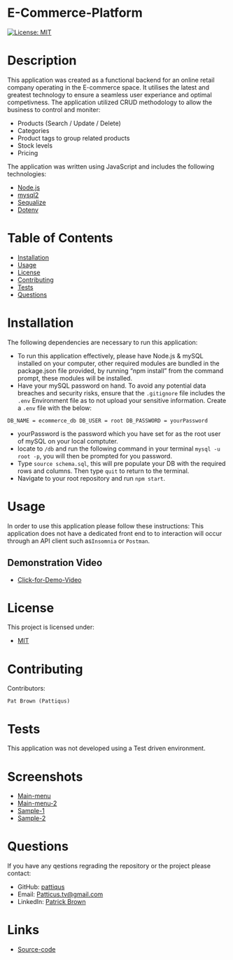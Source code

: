 # E-Commerce-Platform
  [![License: MIT](https://img.shields.io/badge/License-MIT-yellow.svg)](https://opensource.org/licenses/MIT)
# Description
This application was created as a functional backend for an online retail company operating in the E-commerce space. It utilises the latest and greatest technology to ensure a seamless user experiance and optimal competivness. 
The application utilized CRUD methodology to allow the business to control and moniter:
- Products (Search / Update / Delete)
- Categories
- Product tags to group related products
- Stock levels
- Pricing

The application was written using JavaScript and includes the following technologies: 
- [Node.js](https://nodejs.org/en/) 
- [mysql2](https://www.npmjs.com/package/mysql2) 
- [Sequalize](https://sequelize.org/)
- [Dotenv](https://www.npmjs.com/package/dotenv)
# Table of Contents
* [Installation](#installation)
* [Usage](#usage)
* [License](#license)
* [Contributing](#contributing)
* [Tests](#tests)
* [Questions](#tests)
# Installation
The following dependencies are necessary to run this application: 

- To run this application effectively, please have Node.js & mySQL installed on your computer, other required modules are bundled in the package.json file provided, by running “npm install” from the command prompt, these modules will be installed.
- Have your mySQL password on hand. To avoid any potential data breaches and security risks, ensure that the ```.gitignore``` file includes the ```.env``` Environment file as to not upload your sensitive information. Create a ```.env``` file with the below:

```DB_NAME = ecommerce_db DB_USER = root DB_PASSWORD = yourPassword```

- yourPassword is the password which you have set for as the root user of mySQL on your local comptuter. 
- locate to ```/db``` and run the following command in your terminal ```mysql -u root -p```, you will then be prompted for you password.
- Type ```source schema.sql```, this will pre populate your DB with the required rows and columns. Then type ```quit``` to return to the terminal.
- Navigate to your root repository and run ```npm start```.

# Usage
In order to use this application please follow these instructions: 
This application does not have a dedicated front end to to interaction will occur through an API client such as```Insomnia``` or ```Postman```.
## Demonstration Video
- [Click-for-Demo-Video](https://drive.google.com/file/d/1ZeVpMDLesnr5SW0MvGKS088lTCVfnk9o/view?usp=sharing)
# License
This project is licensed under:
- [MIT](https://opensource.org/licenses/MIT)

# Contributing
Contributors: 

```
Pat Brown (Pattiqus)
```
# Tests
This application was not developed using a Test driven environment.

# Screenshots
- [Main-menu](./assets/images/mainMenu.PNG)
- [Main-menu-2](./assets/images/mainMenu2.PNG)
- [Sample-1](./assets/images/example1.PNG)
- [Sample-2](./assets/images/example2.PNG)


# Questions
If you have any qestions regrading the repository or the project please contact: <ul><li>GitHub:  <a href=https://github.com/pattiqus>pattiqus</a></li> <li>Email: <a href=mailto:Patticus.tv@gmail.com>Patticus.tv@gmail.com</a></li><li>LinkedIn: <a href=https://www.linkedin.com/in/patrick-brown-52553410a>Patrick Brown</a></li></ul>

# Links
- [Source-code](https://github.com/Pattiqus/E-Commerce-Platform)